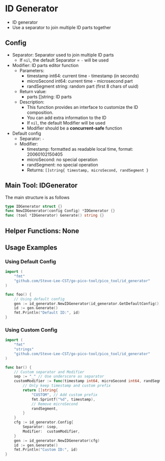 # ID Generator

- ID generator
- Use a separator to join multiple ID parts together

## Config

- Separator: Separator used to join multiple ID parts
    - If `nil`, the default Separator = `-` will be used
- Modifier: ID parts editor function
    - Parameters:
        - timestamp int64: current time - timestamp (in seconds)
        - microSecond int64: current time - microsecond part
        - randSegment string: random part (first 8 chars of uuid)
    - Return value:
        - parts []string: ID parts
    - Description:
        - This function provides an interface to customize the ID composition.
        - You can add extra information to the ID
        - If `nil`, the default Modifier will be used
        - Modifier should be a **concurrent-safe** function
- Default config
    - Separator: `-`
    - Modifier:
        - timestamp: formatted as readable local time, format: 20060102150405
        - microSecond: no special operation
        - randSegment: no special operation
        - Returns: `[]string{ timestamp, microSecond, randSegment }`

## Main Tool: IDGenerator

The main structure is as follows
```go
type IDGenerator struct {}
func NewIDGenerator(config Config) *IDGenerator {}
func (tool *IDGenerator) Generate() string {}
```

## Helper Functions: None

## Usage Examples

### Using Default Config

```go
import (
    "fmt"
    "github.com/Steve-Lee-CST/go-pico-tool/pico_tool/id_generator"
)

func foo() {
    // Using default config
    gen := id_generator.NewIDGenerator(id_generator.GetDefaultConfig())
    id := gen.Generate()
    fmt.Println("Default ID:", id)
}
```

### Using Custom Config

```go
import (
    "fmt"
    "strings"
    "github.com/Steve-Lee-CST/go-pico-tool/pico_tool/id_generator"
)

func bar() {
    // Custom separator and Modifier
    sep := "_" // Use underscore as separator
    customModifier := func(timestamp int64, microSecond int64, randSegment string) []string {
        // Only keep timestamp and custom prefix
        return []string{
            "CUSTOM", // Add custom prefix
            fmt.Sprintf("%d", timestamp),
            // Remove microSecond
            randSegment,
        }
    }
    cfg := id_generator.Config{
        Separator: &sep,
        Modifier:  customModifier,
    }
    gen := id_generator.NewIDGenerator(cfg)
    id := gen.Generate()
    fmt.Println("Custom ID:", id)
}
```
